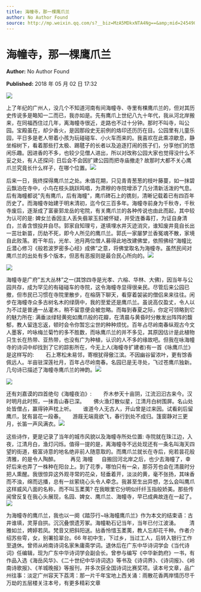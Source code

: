 ```yaml
---
title: 海幢寺，那一棵鹰爪兰
author: No Author Found
source: http://mp.weixin.qq.com/s?__biz=MzA5MDkxNTA4Ng==&amp;mid=2454907067&amp;idx=1&amp;sn=f3d9201231d4cff8f19dab0934a4c309&amp;chksm=87a220dab0d5a9cc663d8e552df9b6abe45ccba6cd71ad8ae1c9f0a70999cf366e0de2178228#rd
---
```


# 海幢寺，那一棵鹰爪兰

**Author:** No Author Found

**Published:** 2018 年 05 月 02 日 17:32

![](https://mmbiz.qpic.cn/mmbiz_jpg/PJWG74pLsMbusBMtcnMYtokJ7YGBbSB1GgDJZyRTjusSOrcLpBy9EdE7YbYgm6EfsOfVfufUGzYUTssOmMQk8w/640?wx_fmt=jpeg)

上了年纪的广州人，没几个不知道河南有间海幢寺、寺里有棵鹰爪兰的，但对其历史传说多是略知一二而已，我亦如是。先有鹰爪上世纪八九十年代，我从河北岸搬来，在同福西住过几年，离海幢寺很近，走路也不过十分钟。那时不叫寺，叫公园。宝殿虽在，却少香火，是因那段史无前例的烙印还历历在目。公园里有儿童乐园，平日多是老人带着小孩为玩碰碰车、小火车而来的。我喜欢在此乘凉歇息，静坐榕树下，看着那些打太极、踢毽子的长者以及追逐打闹的孩子们，分享他们的悠闲乐趣。因进香的不多，也较少见僧人进出，所以对改称公园大家也觉得没什么不妥之处，有人还探问: 日后会不会因扩建公园而把寺庙撤走? 故那时大都不关心鹰爪兰究竟长什么样子，在哪个位置。![](https://mmbiz.qpic.cn/mmbiz_jpg/PJWG74pLsMbusBMtcnMYtokJ7YGBbSB10icXJywBuyM97GCYV8a719DD2pTjTswEnialATKroicSlTiaRUuuSTFWJA/640?wx_fmt=jpeg)

后来一日，我终探得鹰爪兰之处。未值花期，只见青青葱葱的枝叶藤蔓，如一抹碧云飘泊在寺中，小鸟在枝头跳跃鸣唱，为肃穆的寺院增添了几分清新活泼的气息。后有海幢都说"先有鹰爪，后有海幢"，鹰爪碑石上的镌刻，清晰记载着已有四百年历史了。而海幢寺始建于明末清初，迄今仅三百多年。海幢寺前身为千秋寺，千秋寺废后，逐渐成了富豪郭龙岳的宅院，有关鹰爪兰的各种传说也由此而起，其中较为认可的是: 婢女兰香因主人丢失翡翠玉扣被怀疑，并受连番毒打，为证自身清白，兰香含恨投井自尽。郭家自知理亏，遂填埋水井灭迹消灾，谁知废井竟自长出一茁壮新苗，历劫不死，即今人所见的鹰爪兰。郭氏一家屡梦兰香冤魂不散，家境自此败落。若干年后，光牟、池月两位僧人募得此地改建佛堂，依照佛经“海幢比丘潜心修习《般若波罗密多心经》成佛”之意，将佛堂取名为海幢寺。虽然民间对鹰爪兰的出处有多个版本，但恶有恶报则是最合民心所向的。![](https://mmbiz.qpic.cn/mmbiz_jpg/PJWG74pLsMbusBMtcnMYtokJ7YGBbSB1JF1WN9j0K75YoEsRS9pbgBK41xQKRicln2YgnEoyMsjknQuOeqSJ64Q/640?wx_fmt=jpeg)

![](https://mmbiz.qpic.cn/mmbiz_jpg/PJWG74pLsMbusBMtcnMYtokJ7YGBbSB1X1MlxVMafQgQ4UNibegJQcb7gB1MY3eibaUv5ywlHY7KMmARm15VwGsg/640?wx_fmt=jpeg)

海幢寺是广府"五大丛林”之一(其馀四寺是光孝、六榕、华林、大佛)，因当年与公园共存，成为罕见的有碰碰车的寺院，这令海幢寺显得很亲民。尽管后来公园已撤，但市民已习惯在寺院里散步，在榕荫下聊天，看穿着袈裟的僧侣来来往往。闲步在海幢寺众多古树名木的绿荫中，我的至爱还是鹰爪兰。虽说高仅盈丈，令人以为不过是普通一丛灌木，稍不留意便会被忽略。而每到春夏之际，你定可领略到它的魅力所在: 满垂淡绿轻黄宛如鹰爪般的花瓣，在清晨与黄昏时分散发出阵阵的馥郁，教人留连忘返，顿时会令你暂忘尘世的种种烦忧。百年占尽岭南春纵观古今文人墨客，吟咏梅兰菊竹的多不胜数，而咏鹰爪兰的并不多见，其原因估计是此植物只生长在热带、亚热带，也没有广为种植，认识的人不多的缘故吧。但我在咏海幢寺的诗词中却找到了它的踪影所在，今无上人(海幢寺扩建者)有一首《咏鹰爪兰》是这样写的:        石上寒松未易邻，寄根犹得傲江滨。不因幽谷留浓叶，更有馀香佩远人。半亩驻深莲社月，百年占尽岭南春。名园已是无寻处，飞过苍鹰爪独新。几句诗已描述了海幢寺鹰爪兰的神韵。![](https://mmbiz.qpic.cn/mmbiz_jpg/PJWG74pLsMbusBMtcnMYtokJ7YGBbSB1NyJrLhAyqgibibF6Z0ko36bhTLUjaW6gFVeP9jwTNBRr5T58w0GoVFOw/640?wx_fmt=jpeg)

![](https://mmbiz.qpic.cn/mmbiz_jpg/PJWG74pLsMbusBMtcnMYtokJ7YGBbSB1cvpBBuZQeGFJCA43dicvXtpaML5qqnvEX3sGlrjrxTDVSZMxUsQAUDA/640?wx_fmt=jpeg)

还有刘嘉谟的四首绝句《海幢夜泊》:        乔木参天十亩阴，江流汩汩古来今。汉时明月此时照，一抹青山春已深。      佛火渔灯散似星，江清月白树围屏。名山处处皆僧占，赢得钟声枕上听。      谁道今人无古人，开山曾是过来因。试看刹后留鹰爪，犹有昙花一段春。      游屐无端竟欲飞，春行到处不成归。篷窗静对三更月，长笛一声风满衣。![](https://mmbiz.qpic.cn/mmbiz_jpg/PJWG74pLsMbusBMtcnMYtokJ7YGBbSB1ULBhPUlkAq5c43yo26uBsQeyxIPRDhibjfmr9I0ic6VVGz8icy5lP0zbQ/640?wx_fmt=jpeg)

这些诗作，更是记录了当年的城市风貌以及海幢寺所处位置: 寺院就在珠江边，入夜，江清月白，渔灯闪烁。值得一提的是，离海幢寺不远处现还有一条名叫海天四望的街道，极富诗意的地名绝非前人随意取的。而鹰爪兰就长在寺后，宛若昙花般清雅，的是令人陶醉。        再见 海幢      自搬回河北岸之后，也少去海幢了，幸好后来也弄了一株种在阳台上。到了花季，哪怕只有一朵，那芬芳也会在清晨时分把人熏醒。我很惊异这外观寻常的花朵，轻垂着开，淡淡的黄，毫不张扬，其味香而不浊，绵而远播，总有一丝萦绕心头令人牵念。我甚至生出异想，怎么会叫鹰爪这样威风八面的名称，而不叫玉葇荑? 在我眼里它分明似纤纤玉指般娇美。那些传闻曾反复在我心头展现，名园、婢女、鹰爪兰、海幢寺，早已成典故连在一起了。![](https://mmbiz.qpic.cn/mmbiz_jpg/PJWG74pLsMbusBMtcnMYtokJ7YGBbSB1NibasdGxibuhL25eP2gFXx8icULYRia77lAMEibs3Dg0CXdH8fdwf5oNLVQ/640?wx_fmt=jpeg)

为海幢寺的鹰爪兰，我也以一阕《踏莎行~咏海幢鹰爪兰》作为本文的结束语：古井谁填，灵芽自拱。沉沉叠恨遗芳冢。海幢勒石记当年，当年已付江波湧。       清雅如兰，娉婷若凤。梵音又把斜阳送。拈香怜惜玉葇荑，教人忘却花千种。作者介绍苏些雩，女，别署拾翠台。66 年初中生，下过乡，当过工人，后转入银行工作至退休。曾师从岭南诗词名家朱庸斋学词。退休后在广东中华诗词学会《当代诗词》任编辑，现为广东中华诗词学会副会长。曾参与编写《中华新韵府》一书，有作品入选《海岳风华》、《二十世纪中华诗词选》等书及《诗词界》、《诗词报》、《岭南诗歌报》、《羊城晚报》等报刊，并多次获全国诗词比赛奖项。读本号文章，品广州往事：淡定广州容天下荔湾：那一片千年宝地上西关涌：雨散花香两岸情历尽千万劫的五层楼关注本号，有更多精彩文章

